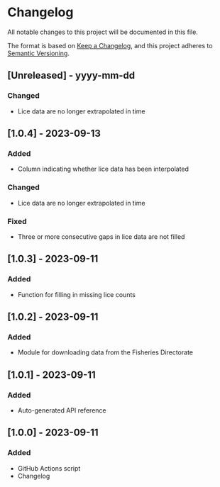 # Changelog

All notable changes to this project will be documented in this file.

The format is based on [Keep a Changelog](https://keepachangelog.com/en/1.0.0/),
and this project adheres to [Semantic Versioning](https://semver.org/spec/v2.0.0.html).

## [Unreleased] - yyyy-mm-dd

### Changed
- Lice data are no longer extrapolated in time


## [1.0.4] - 2023-09-13

### Added
- Column indicating whether lice data has been interpolated

### Changed
- Lice data are no longer extrapolated in time

### Fixed
- Three or more consecutive gaps in lice data are not filled


## [1.0.3] - 2023-09-11

### Added
- Function for filling in missing lice counts


## [1.0.2] - 2023-09-11

### Added
- Module for downloading data from the Fisheries Directorate


## [1.0.1] - 2023-09-11

### Added
- Auto-generated API reference


## [1.0.0] - 2023-09-11

### Added
- GitHub Actions script
- Changelog
